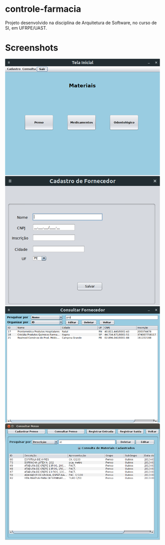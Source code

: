# controle-farmacia
Projeto desenvolvido na disciplina de Arquitetura de Software, no curso de SI, em UFRPE/UAST.

# Screenshots

![Tela inicial](screenshots/screenshot_tela_inicial.png)
![Cadastrar Fornecedor](screenshots/screenshot_cadastrar_fornecedor.png)
![Consulta Fornecedor](screenshots/screenshot_consulta_fornecedor.png)
![Consulta Penso](screenshots/screenshot_consulta_penso.png)
